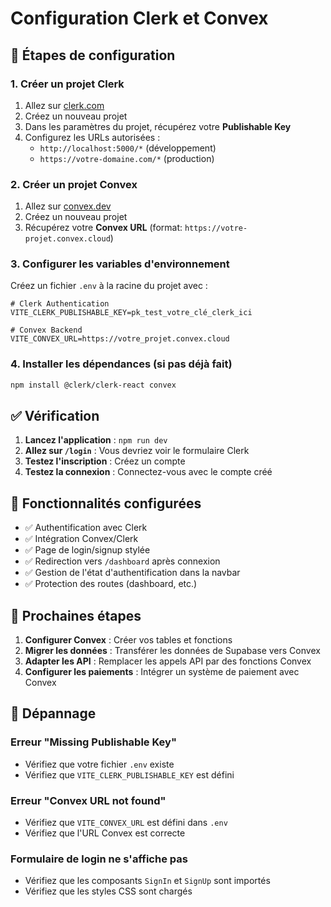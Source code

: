 # Configuration Clerk et Convex

## 🚀 Étapes de configuration

### 1. Créer un projet Clerk

1. Allez sur [clerk.com](https://clerk.com)
2. Créez un nouveau projet
3. Dans les paramètres du projet, récupérez votre **Publishable Key**
4. Configurez les URLs autorisées :
   - `http://localhost:5000/*` (développement)
   - `https://votre-domaine.com/*` (production)

### 2. Créer un projet Convex

1. Allez sur [convex.dev](https://convex.dev)
2. Créez un nouveau projet
3. Récupérez votre **Convex URL** (format: `https://votre-projet.convex.cloud`)

### 3. Configurer les variables d'environnement

Créez un fichier `.env` à la racine du projet avec :

```env
# Clerk Authentication
VITE_CLERK_PUBLISHABLE_KEY=pk_test_votre_clé_clerk_ici

# Convex Backend
VITE_CONVEX_URL=https://votre_projet.convex.cloud
```

### 4. Installer les dépendances (si pas déjà fait)

```bash
npm install @clerk/clerk-react convex
```

## ✅ Vérification

1. **Lancez l'application** : `npm run dev`
2. **Allez sur `/login`** : Vous devriez voir le formulaire Clerk
3. **Testez l'inscription** : Créez un compte
4. **Testez la connexion** : Connectez-vous avec le compte créé

## 🔧 Fonctionnalités configurées

- ✅ Authentification avec Clerk
- ✅ Intégration Convex/Clerk
- ✅ Page de login/signup stylée
- ✅ Redirection vers `/dashboard` après connexion
- ✅ Gestion de l'état d'authentification dans la navbar
- ✅ Protection des routes (dashboard, etc.)

## 🎯 Prochaines étapes

1. **Configurer Convex** : Créer vos tables et fonctions
2. **Migrer les données** : Transférer les données de Supabase vers Convex
3. **Adapter les API** : Remplacer les appels API par des fonctions Convex
4. **Configurer les paiements** : Intégrer un système de paiement avec Convex

## 🐛 Dépannage

### Erreur "Missing Publishable Key"

- Vérifiez que votre fichier `.env` existe
- Vérifiez que `VITE_CLERK_PUBLISHABLE_KEY` est défini

### Erreur "Convex URL not found"

- Vérifiez que `VITE_CONVEX_URL` est défini dans `.env`
- Vérifiez que l'URL Convex est correcte

### Formulaire de login ne s'affiche pas

- Vérifiez que les composants `SignIn` et `SignUp` sont importés
- Vérifiez que les styles CSS sont chargés
